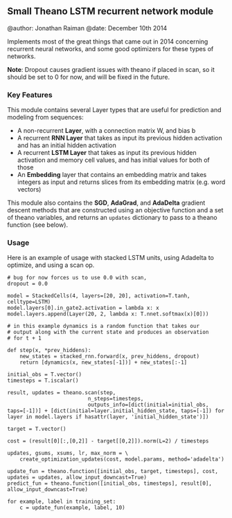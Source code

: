 Small Theano LSTM recurrent network module
------------------------------------------

@author: Jonathan Raiman
@date: December 10th 2014

Implements most of the great things that came out
in 2014 concerning recurrent neural networks, and
some good optimizers for these types of networks.

**Note**: Dropout causes gradient issues with theano
if placed in scan, so it should be set to 0 for now,
and will be fixed in the future.

### Key Features

This module contains several Layer types that are useful
for prediction and modeling from sequences:

* A non-recurrent **Layer**, with a connection matrix W, and bias b
* A recurrent **RNN Layer** that takes as input its previous hidden activation and has an initial hidden activation
* A recurrent **LSTM Layer** that takes as input its previous hidden activation and memory cell values, and has initial values for both of those
* An **Embedding** layer that contains an embedding matrix and takes integers as input and returns slices from its embedding matrix (e.g. word vectors)

This module also contains the **SGD**, **AdaGrad**, and **AdaDelta** gradient descent methods that are constructed using an objective function and a set of theano variables, and returns an `updates` dictionary to pass to a theano function (see below).


### Usage

Here is an example of usage with stacked LSTM units, using
Adadelta to optimize, and using a scan op.


	# bug for now forces us to use 0.0 with scan,
	dropout = 0.0

	model = StackedCells(4, layers=[20, 20], activation=T.tanh, celltype=LSTM)
	model.layers[0].in_gate2.activation = lambda x: x
	model.layers.append(Layer(20, 2, lambda x: T.nnet.softmax(x)[0]))

	# in this example dynamics is a random function that takes our
	# output along with the current state and produces an observation
	# for t + 1

	def step(x, *prev_hiddens):
	    new_states = stacked_rnn.forward(x, prev_hiddens, dropout)
	    return [dynamics(x, new_states[-1])] + new_states[:-1]

	initial_obs = T.vector()
	timesteps = T.iscalar()

	result, updates = theano.scan(step,
                              n_steps=timesteps,
                              outputs_info=[dict(initial=initial_obs, taps=[-1])] + [dict(initial=layer.initial_hidden_state, taps=[-1]) for layer in model.layers if hasattr(layer, 'initial_hidden_state')])

	target = T.vector()

	cost = (result[0][:,[0,2]] - target[[0,2]]).norm(L=2) / timesteps

	updates, gsums, xsums, lr, max_norm = \
		create_optimization_updates(cost, model.params, method='adadelta')

	update_fun = theano.function([initial_obs, target, timesteps], cost, updates = updates, allow_input_downcast=True)
	predict_fun = theano.function([initial_obs, timesteps], result[0], allow_input_downcast=True)

	for example, label in training_set:
		c = update_fun(example, label, 10)